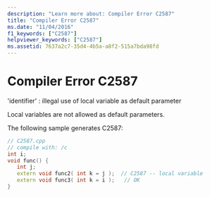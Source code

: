 ```yaml
---
description: "Learn more about: Compiler Error C2587"
title: "Compiler Error C2587"
ms.date: "11/04/2016"
f1_keywords: ["C2587"]
helpviewer_keywords: ["C2587"]
ms.assetid: 7637a2c7-35d4-4b5a-a8f2-515a7bda98fd
---
```

# Compiler Error C2587

'identifier' : illegal use of local variable as default parameter

Local variables are not allowed as default parameters.

The following sample generates C2587:

```cpp
// C2587.cpp
// compile with: /c
int i;
void func() {
   int j;
   extern void func2( int k = j );  // C2587 -- local variable
   extern void func3( int k = i );   // OK
}
```
